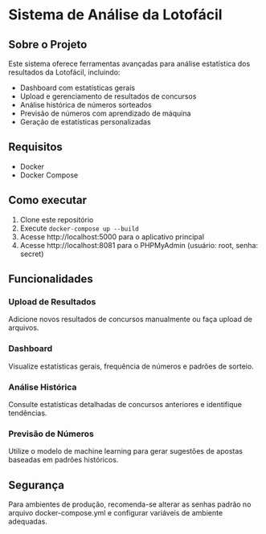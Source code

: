 # Sistema de Análise da Lotofácil

## Sobre o Projeto
Este sistema oferece ferramentas avançadas para análise estatística dos resultados da Lotofácil, incluindo:
- Dashboard com estatísticas gerais
- Upload e gerenciamento de resultados de concursos
- Análise histórica de números sorteados
- Previsão de números com aprendizado de máquina
- Geração de estatísticas personalizadas

## Requisitos
- Docker
- Docker Compose

## Como executar
1. Clone este repositório
2. Execute `docker-compose up --build`
3. Acesse http://localhost:5000 para o aplicativo principal
4. Acesse http://localhost:8081 para o PHPMyAdmin (usuário: root, senha: secret)

## Funcionalidades

### Upload de Resultados
Adicione novos resultados de concursos manualmente ou faça upload de arquivos.

### Dashboard
Visualize estatísticas gerais, frequência de números e padrões de sorteio.

### Análise Histórica
Consulte estatísticas detalhadas de concursos anteriores e identifique tendências.

### Previsão de Números
Utilize o modelo de machine learning para gerar sugestões de apostas baseadas em padrões históricos.

## Segurança
Para ambientes de produção, recomenda-se alterar as senhas padrão no arquivo docker-compose.yml e configurar variáveis de ambiente adequadas.
